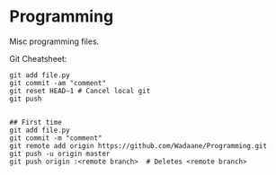 # Programming
Misc programming files.


Git Cheatsheet:
    
    git add file.py
    git commit -am "comment"
    git reset HEAD~1 # Cancel local git
    git push 


    ## First time
    git add file.py
    git commit -m "comment"
    git remote add origin https://github.com/Wadaane/Programming.git
    git push -u origin master
    git push origin :<remote branch>  # Deletes <remote branch>

